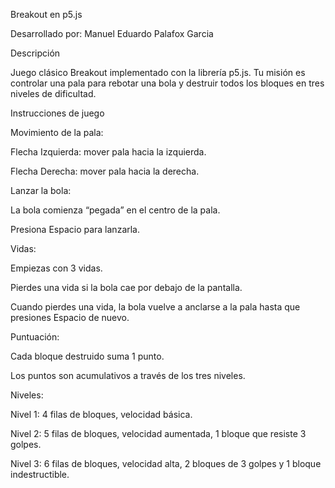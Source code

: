 Breakout en p5.js

Desarrollado por: Manuel Eduardo Palafox Garcia

Descripción

Juego clásico Breakout implementado con la librería p5.js. Tu misión es controlar una pala para rebotar una bola y destruir todos los bloques en tres niveles de dificultad.

Instrucciones de juego

Movimiento de la pala:

Flecha Izquierda: mover pala hacia la izquierda.

Flecha Derecha: mover pala hacia la derecha.

Lanzar la bola:

La bola comienza “pegada” en el centro de la pala.

Presiona Espacio para lanzarla.

Vidas:

Empiezas con 3 vidas.

Pierdes una vida si la bola cae por debajo de la pantalla.

Cuando pierdes una vida, la bola vuelve a anclarse a la pala hasta que presiones Espacio de nuevo.

Puntuación:

Cada bloque destruido suma 1 punto.

Los puntos son acumulativos a través de los tres niveles.

Niveles:

Nivel 1: 4 filas de bloques, velocidad básica.

Nivel 2: 5 filas de bloques, velocidad aumentada, 1 bloque que resiste 3 golpes.

Nivel 3: 6 filas de bloques, velocidad alta, 2 bloques de 3 golpes y 1 bloque indestructible.
